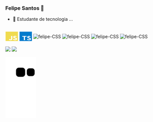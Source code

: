 ### Felipe Santos 👋

- 🔭 Estudante de tecnologia ...

 <!--<div align="center">
 <a href="https://github.com/felipesantos22">
  <img height="150em" src="https://github-readme-stats.vercel.app/api?username=felipesantos22&show_icons=true&theme=dark&include_all_commits=true&count_private=true"/>
  <img height="150em" src="https://github-readme-stats.vercel.app/api/top-langs/?username=felipesantos22&layout=compact&langs_count=7&theme=dark"/>
</div>-->

<div style="display: inline_block"><br>  
  <img align="center" alt="felipe-Js" height="30" width="40" src="https://raw.githubusercontent.com/devicons/devicon/master/icons/javascript/javascript-plain.svg">
  <img align="center" alt="felipe-Ts" height="30" width="40" src="https://raw.githubusercontent.com/devicons/devicon/master/icons/typescript/typescript-plain.svg">
  <img align="center" alt="felipe-CSS" height="30" width="40" src="https://cdn.jsdelivr.net/gh/devicons/devicon/icons/nodejs/nodejs-original.svg">
  <img align="center" alt="felipe-CSS" height="30" width="40" src="https://cdn.jsdelivr.net/gh/devicons/devicon/icons/nestjs/nestjs-plain.svg">
  <!--<img align="center" alt="felipe-React" height="30" width="40" src="https://raw.githubusercontent.com/devicons/devicon/master/icons/react/react-original.svg">-->      
  <img align="center" alt="felipe-CSS" height="30" width="40" img src="https://cdn.jsdelivr.net/gh/devicons/devicon/icons/java/java-original.svg">
  <!--<img align="center" alt="felipe-CSS" height="30" width="40" src="https://cdn.jsdelivr.net/gh/devicons/devicon/icons/mysql/mysql-original.svg">-->
  <img align="center" alt="felipe-CSS" height="30" width="40" img src="https://cdn.jsdelivr.net/gh/devicons/devicon/icons/spring/spring-original-wordmark.svg" >
</div>   
<div>  
  <br>  
 <!--<a href="https://instagram.com/felipevsantos90" target="_blank"><img src="https://img.shields.io/badge/-Instagram-%23E4405F?style=for-the-badge&logo=instagram&logoColor=white" target="_blank"></a> -->
  <a href = "mailto:felipevs2018@gmail.com"><img src="https://img.shields.io/badge/-Gmail-%23333?style=for-the-badge&logo=gmail&logoColor=white" target="_blank"></a>
  <a href="https://www.linkedin.com/in/www.linkedin.com/in/felipe-santos-159a29244" target="_blank"><img src="https://img.shields.io/badge/-LinkedIn-%230077B5?style=for-the-badge&logo=linkedin&logoColor=white" target="_blank"></a> 
 
  ![Snake animation](https://github.com/felipesantos22/felipesantos22/blob/output/github-contribution-grid-snake.svg)
 
</div>

